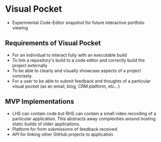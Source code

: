 # Visual Pocket
- Experimental Code-Editor snapshot for future interactive portfolio viewing


## Requirements of Visual Pocket
- For an individual to interact fully with an executable build
- To link a repository's build to a code editor and correctly build the project externally
- To be able to clearly and visually showcase aspects of a project concisely.
- For a user to be able to submit feedback and thoughts of a particular visual pocket (as an email, blog, CRM platform, etc...)


## MVP Implementations
- LHS can contain code but RHS can contain a small video recording of a particular application. This abstracts away complexities around hosting static builds of older applications. 
- Platform for form submissions of feedback received.
- API for linking other GitHub projects to application. 